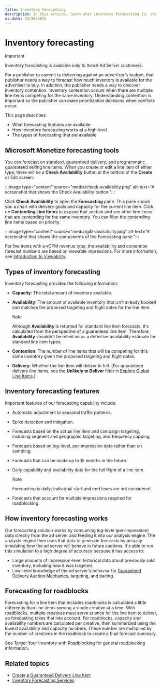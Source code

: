 ```yaml
---
title: Inventory Forecasting
description: In this article, learn what inventory forecasting is, its features, and how it works.
ms.date: 10/28/2023
---
```


# Inventory forecasting

> [!IMPORTANT]
> Inventory forecasting is available only to Xandr Ad Server customers.

For a publisher to commit to delivering against an advertiser's budget, that publisher needs a way to forecast how much inventory is available for the advertiser to buy. In addition, the publisher needs a way to discover inventory contention. Inventory contention occurs when there are multiple line items competing for the same inventory. Understanding contention is important so the publisher can make prioritization decisions when conflicts occur.

This page describes:

- What forecasting features are available
- How inventory forecasting works at a high level
- The types of forecasting that are available

## Microsoft Monetize forecasting tools

You can forecast on standard, guaranteed delivery, and programmatic guaranteed selling line items. When you create or edit a line item of either type, there will be a **Check Availability** button at the bottom of the **Create** or Edit screen:

:::image type="content" source="media/check-availability.png" alt-text="A screenshot that shows the Check Availability button.":::

Click **Check Availability** to open the **Forecasting** pane. This pane shows you a chart with delivery goals and capacity for the current line item. Click on **Contending Line Items** to expand that section and see other line items that are contending for the same inventory. You can filter the contending line items based on priority.

:::image type="content" source="media/gdli-availability.png" alt-text="A screenshot that shows the components of the Forecasting pane.":::

For line items with a vCPM revenue type, the availability and contention forecast numbers are based on viewable impressions. For more
information, see [Introduction to Viewability](introduction-to-viewability.md).

## Types of inventory forecasting

Inventory forecasting provides the following information:

- **Capacity**: The total amount of inventory available.
- **Availability**: The amount of available inventory that isn't already booked and matches the proposed targeting and flight dates for the line item.

  > [!NOTE]
  > Although **Availability** is returned for standard line item forecasts, it's calculated from the perspective of a guaranteed line item. Therefore, **Availability** shouldn't be relied on as a definitive availability estimate for standard line item types.

- **Contention**: The number of line items that will be competing for this same inventory given the proposed targeting and flight dates.
- **Delivery**: Whether the line item will deliver in full. (For guaranteed delivery line items, see the **Unlikely to Deliver** filter in [Explore Global Line Items](explore-global-line-items.md).)

## Inventory forecasting features

Important features of our forecasting capability include:

- Automatic adjustment to seasonal traffic patterns.
- Spike detection and mitigation.
- Forecasts based on the actual line item and campaign targeting, including segment and geographic targeting, and frequency capping.
- Forecasts based on log-level, per-impression data rather than on sampling.
- Forecasts that can be made up to 15 months in the future.
- Daily capability and availability data for the full flight of a line item.
  
  > [!NOTE]
  > Forecasting is daily; individual start and end times are not considered.

- Forecasts that account for multiple impressions required for roadblocking.

## How inventory forecasting works

Our forecasting solution works by consuming log-level (per-impression) data directly from the ad server and feeding it into our analysis engine. The analysis engine then uses that data to generate forecasts by actually simulating how the ad server will behave in future auctions. It's able to run this simulation to a high degree of accuracy because it has access to:

- Large amounts of impression-level historical data about previously sold inventory, including how it was targeted.
- Low-level knowledge of the ad server's behavior for [Guaranteed Delivery Auction Mechanics](guaranteed-delivery-auction-mechanics.md), targeting, and pacing.

## Forecasting for roadblocks

Forecasting for a line item that includes roadblocks is calculated a little differently than line items serving a single creative at a time. With roadblocks, multiple creatives must serve at once for the line item to deliver, so forecasting takes that into account. For roadblocks, capacity and availability numbers are calculated per creative, then summarized using the lowest availability and capacity numbers. These number are multiplied by the number of creatives in the roadblock to create a final forecast summary.

See [Target Your Inventory with Roadblocking](target-your-inventory-with-roadblocking.md) for general roadblocking information.

## Related topics

- [Create a Guaranteed Delivery Line Item](create-a-guaranteed-delivery-line-item.md)
- [Inventory Forecasting Services](../digital-platform-api/inventory-forecasting-services.md)
